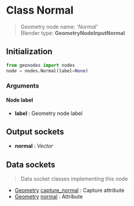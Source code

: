 
# Class Normal

> Geometry node name: _'Normal'_<br>Blender type:  **GeometryNodeInputNormal**

## Initialization


```python
from geonodes import nodes
node = nodes.Normal(label=None)
```


### Arguments


#### Node label



- **label** : Geometry node label



## Output sockets



- **normal** : _Vector_



## Data sockets

> Data socket classes implementing this node


- [Geometry](../sockets/Geometry.md) [capture_normal](../sockets/Geometry.md#capture_normal) : Capture attribute
- [Geometry](../sockets/Geometry.md) [normal](../sockets/Geometry.md#normal) : Attribute


